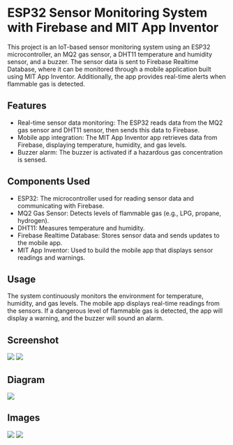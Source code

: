 # ESP32 Sensor Monitoring System with Firebase and MIT App Inventor

This project is an IoT-based sensor monitoring system using an ESP32 microcontroller, an MQ2 gas sensor, a DHT11 temperature and humidity sensor, and a buzzer. The sensor data is sent to Firebase Realtime Database, where it can be monitored through a mobile application built using MIT App Inventor. Additionally, the app provides real-time alerts when flammable gas is detected.

## Features

- Real-time sensor data monitoring: The ESP32 reads data from the MQ2 gas sensor and DHT11 sensor, then sends this data to Firebase.
- Mobile app integration: The MIT App Inventor app retrieves data from Firebase, displaying temperature, humidity, and gas levels.
- Buzzer alarm: The buzzer is activated if a hazardous gas concentration is sensed.

## Components Used

- ESP32: The microcontroller used for reading sensor data and communicating with Firebase.
- MQ2 Gas Sensor: Detects levels of flammable gas (e.g., LPG, propane, hydrogen).
- DHT11: Measures temperature and humidity.
- Firebase Realtime Database: Stores sensor data and sends updates to the mobile app.
- MIT App Inventor: Used to build the mobile app that displays sensor readings and warnings.

## Usage

The system continuously monitors the environment for temperature, humidity, and gas levels.
The mobile app displays real-time readings from the sensors.
If a dangerous level of flammable gas is detected, the app will display a warning, and the buzzer will sound an alarm.

## Screenshot
![](https://github.com/ibrahim200406/gas-leak-mobileApp/blob/main/mobilAppScreenShot.jpg)
![](https://github.com/ibrahim200406/gas-leak-mobileApp/blob/main/mobileAppScreenShot2.jpg)

## Diagram
![](https://github.com/ibrahim200406/gas-leak-mobileApp/blob/main/circuit%20diagram.png)

## Images
![](https://github.com/ibrahim200406/gas-leak-mobileApp/blob/main/1.jpg)
![](https://github.com/ibrahim200406/gas-leak-mobileApp/blob/main/2.jpg)


